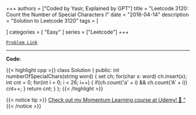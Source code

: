 
+++
authors = ["Coded by Yasir, Explained by GPT"]
title = "Leetcode 3120: Count the Number of Special Characters I"
date = "2016-04-14"
description = "Solution to Leetcode 3120"
tags = [
    
]
categories = [
    "Easy"
]
series = ["Leetcode"]
+++



[`Problem Link`](https://leetcode.com/problems/count-the-number-of-special-characters-i/description/)

---

**Code:**

{{< highlight cpp >}}
class Solution {
public:
    int numberOfSpecialChars(string word) {
        set<char> ch;
        for(char x: word)
                ch.insert(x);
        int cnt = 0;
        for(int i = 0; i < 26; i++) {
            if(ch.count('a' + i) && ch.count('A' + i))
                cnt++;
        }
        return cnt;
    }
};
{{< /highlight >}}



{{< notice tip >}}
[Check out my Momentum Learning course at Udemy! 🚀 "](https://www.udemy.com/course/blind-75-the-data-structures-and-algorithms-essentials/)
{{< /notice >}}

